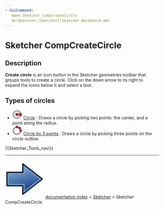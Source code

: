 ```yaml
---
- GuiCommand:
   Name:Sketcher CompCreateCircle
   Workbenches:[Sketcher](Sketcher_Workbench.md)
---
```


# Sketcher CompCreateCircle

## Description

**Create circle** is an icon button in the Sketcher geometries toolbar that groups tools to create a circle. Click on the down arrow to its right to expand the icons below it and select a tool.

## Types of circles 

-   <img alt="" src=images/Sketcher_CreateCircle.svg  style="width:32px;"> [Circle](Sketcher_CreateCircle.md) : Draws a circle by picking two points: the center, and a point along the radius.
-   <img alt="" src=images/Sketcher_Create3PointCircle.svg  style="width:32px;"> [Circle by 3 points](Sketcher_Create3PointCircle.md) : Draws a circle by picking three points on the circle outline.




 {{Sketcher_Tools_navi}}



---
![](images/Button_right.svg) [documentation index](../README.md) > [Sketcher](Sketcher_Workbench.md) > Sketcher CompCreateCircle
